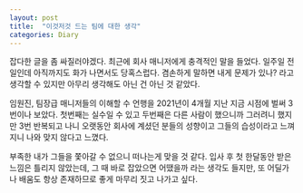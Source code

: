 ```yaml
---
layout: post
title:  "이것저것 드는 팀에 대한 생각"
categories: Diary
---
```


잡다한 글을 좀 싸질러야겠다. 최근에 회사 매니저에게 충격적인 말을 들었다. 일주일 전 일인데 아직까지도 화가 나면서도 당혹스럽다. 겸손하게 말하면 내게 문제가 있나? 라고 생각할 수 있지만 아무리 생각해도 아닌 건 아닌 것 같았다.

임원진, 팀장급 매니저들의 이해할 수 언행을 2021년이 4개월 지난 지금 시점에 벌써 3번이나 보았다. 첫번째는 실수일 수 있고 두번째은 다른 사람이 했으니까 그러려니 했지만 3번 반복되고 나니 오랫동안 회사에 계셨던 분들의 성향이고 그들의 습성이라고 느껴지니 나와 맞지 않다고 느꼈다.

부족한 내가 그들을 쫓아갈 수 없으니 떠나는게 맞을 것 같다. 입사 후 첫 한달동안 받은 느낌은 틀리지 않았는데, 그 때 바로 잡았으면 어땠을까 라는 생각도 들지만, 또 어딜가나 배움도 항상 존재하므로 좋게 마무리 짓고 나가고 싶다.
